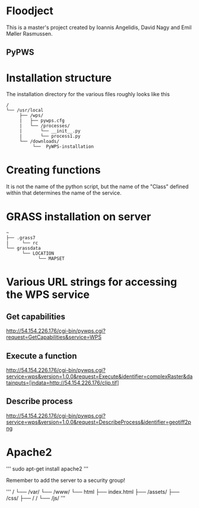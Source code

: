 # Floodject

This is a master's project created by Ioannis Angelidis, David Nagy and Emil Møller Rasmussen.  

## PyPWS

# Installation structure
The installation directory for the various files roughly looks like this

```
/
└── /usr/local
     ├── /wps/
     |   ├── pywps.cfg
     |   └── /processes/
     |       └── __init__.py
     |       └── process1.py
     └── /downloads/
          └──  PyWPS-installation

```

# Creating functions
It is not the name of the python script, but the name of the "Class" defined within that determines the name of the service.

# GRASS installation on server

```
~
├── .grass7
|     └── rc
└── grassdata
      └── LOCATION
            └── MAPSET

```

# Various URL strings for accessing the WPS service
## Get capabilities
http://54.154.226.176/cgi-bin/pywps.cgi?request=GetCapabilities&service=WPS

## Execute a function
http://54.154.226.176/cgi-bin/pywps.cgi?service=wps&version=1.0.0&request=Execute&identifier=complexRaster&datainputs=[indata=http://54.154.226.176/clip.tif]

## Describe process
http://54.154.226.176/cgi-bin/pywps.cgi?service=wps&version=1.0.0&request=DescribeProcess&identifier=geotiff2png


# Apache2

'''
sudo apt-get install apache2
'''

Remember to add the server to a security group!

'''
/
└── /var/
    └── /www/
        └── html
            ├── index.html
            ├── /assets/
            ├── /css/
            ├── / /
            └── /js/
'''
